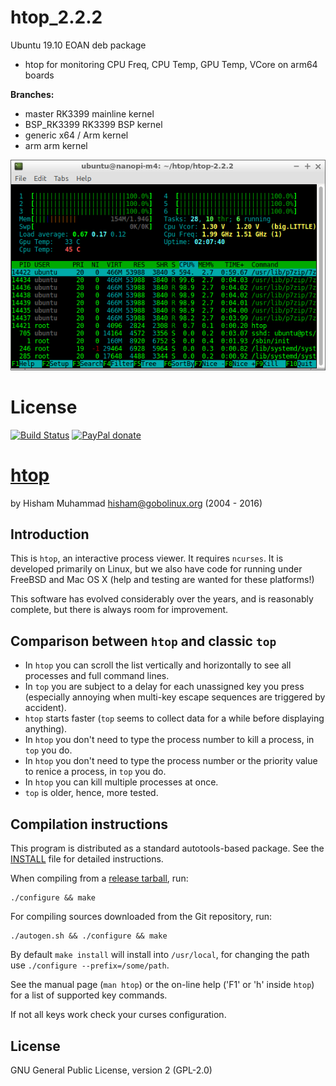 # htop_2.2.2

Ubuntu 19.10 EOAN deb package

* htop for monitoring CPU Freq, CPU Temp, GPU Temp, VCore on arm64 boards

**Branches:**

* master
  RK3399 mainline kernel
* BSP_RK3399
  RK3399 BSP kernel
* generic
  x64 / Arm kernel
* arm
  arm kernel

![Htop screenshot](https://github.com/avafinger/htop_2.2.2/raw/master/htop_2.2.2.png)

# License

[![Build Status](https://travis-ci.org/hishamhm/htop.svg?branch=master)](https://travis-ci.org/hishamhm/htop)
[![PayPal donate](https://img.shields.io/badge/paypal-donate-green.svg)](http://hisham.hm/htop/index.php?page=donate)

[htop](http://hisham.hm/htop/)
====

by Hisham Muhammad <hisham@gobolinux.org> (2004 - 2016)

Introduction
------------

This is `htop`, an interactive process viewer.
It requires `ncurses`. It is developed primarily on Linux,
but we also have code for running under FreeBSD and Mac OS X
(help and testing are wanted for these platforms!)

This software has evolved considerably over the years,
and is reasonably complete, but there is always room for improvement.

Comparison between `htop` and classic `top`
-------------------------------------------

* In `htop` you can scroll the list vertically and horizontally
  to see all processes and full command lines.
* In `top` you are subject to a delay for each unassigned
  key you press (especially annoying when multi-key escape
  sequences are triggered by accident).
* `htop` starts faster (`top` seems to collect data for a while
  before displaying anything).
* In `htop` you don't need to type the process number to
  kill a process, in `top` you do.
* In `htop` you don't need to type the process number or
  the priority value to renice a process, in `top` you do.
* In `htop` you can kill multiple processes at once.
* `top` is older, hence, more tested.

Compilation instructions
------------------------

This program is distributed as a standard autotools-based package.
See the [INSTALL](/INSTALL) file for detailed instructions.

When compiling from a [release tarball](https://hisham.hm/htop/releases/), run:

    ./configure && make

For compiling sources downloaded from the Git repository, run:

    ./autogen.sh && ./configure && make

By default `make install` will install into `/usr/local`, for changing
the path use `./configure --prefix=/some/path`.

See the manual page (`man htop`) or the on-line help ('F1' or 'h'
inside `htop`) for a list of supported key commands.

If not all keys work check your curses configuration.

## License

GNU General Public License, version 2 (GPL-2.0)

